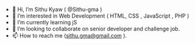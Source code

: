 - 👋 Hi, I’m Sithu Kyaw ( @Sithu-gma )
- 👀 I’m interested in Web Development ( HTML, CSS , JavaScript , PHP )
- 🌱 I’m currently learning jS
- 💞️ I’m looking to collaborate on senior developer and challenge job. 
- 📫 How to reach me (sithu.gma@gmail.com ).

<!---
Sithu-gma/Sithu-gma is a ✨ special ✨ repository because its `README.md` (this file) appears on your GitHub profile.
You can click the Preview link to take a look at your changes.
--->
